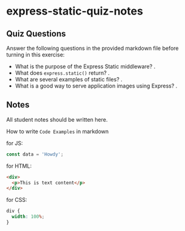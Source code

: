 # express-static-quiz-notes

## Quiz Questions

Answer the following questions in the provided markdown file before turning in this exercise:

- What is the purpose of the Express Static middleware?
  .
- What does `express.static()` return?
  .
- What are several examples of static files?
  .
- What is a good way to serve application images using Express?
  .

## Notes

All student notes should be written here.

How to write `Code Examples` in markdown

for JS:

```javascript
const data = 'Howdy';
```

for HTML:

```html
<div>
  <p>This is text content</p>
</div>
```

for CSS:

```css
div {
  width: 100%;
}
```
